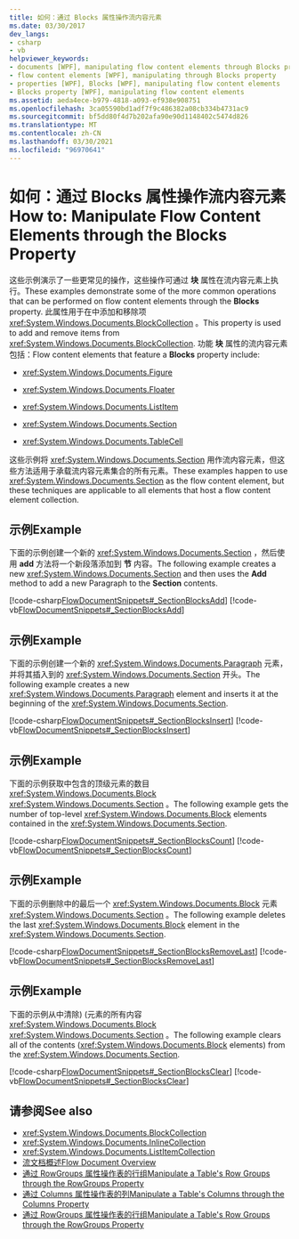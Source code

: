 ```yaml
---
title: 如何：通过 Blocks 属性操作流内容元素
ms.date: 03/30/2017
dev_langs:
- csharp
- vb
helpviewer_keywords:
- documents [WPF], manipulating flow content elements through Blocks property
- flow content elements [WPF], manipulating through Blocks property
- properties [WPF], Blocks [WPF], manipulating flow content elements
- Blocks property [WPF], manipulating flow content elements
ms.assetid: aeda4ece-b979-4818-a093-ef938e908751
ms.openlocfilehash: 3ca05590bd1adf7f9c486382a08cb334b4731ac9
ms.sourcegitcommit: bf5dd80f4d7b202afa90e90d1148402c5474d826
ms.translationtype: MT
ms.contentlocale: zh-CN
ms.lasthandoff: 03/30/2021
ms.locfileid: "96970641"
---
```

# <a name="how-to-manipulate-flow-content-elements-through-the-blocks-property"></a><span data-ttu-id="80e87-102">如何：通过 Blocks 属性操作流内容元素</span><span class="sxs-lookup"><span data-stu-id="80e87-102">How to: Manipulate Flow Content Elements through the Blocks Property</span></span>
<span data-ttu-id="80e87-103">这些示例演示了一些更常见的操作，这些操作可通过 **块** 属性在流内容元素上执行。</span><span class="sxs-lookup"><span data-stu-id="80e87-103">These examples demonstrate some of the more common operations that can be performed on flow content elements through the **Blocks** property.</span></span> <span data-ttu-id="80e87-104">此属性用于在中添加和移除项 <xref:System.Windows.Documents.BlockCollection> 。</span><span class="sxs-lookup"><span data-stu-id="80e87-104">This property is used to add and remove items from <xref:System.Windows.Documents.BlockCollection>.</span></span> <span data-ttu-id="80e87-105">功能 **块** 属性的流内容元素包括：</span><span class="sxs-lookup"><span data-stu-id="80e87-105">Flow content elements that feature a **Blocks** property include:</span></span>  
  
- <xref:System.Windows.Documents.Figure>  
  
- <xref:System.Windows.Documents.Floater>  
  
- <xref:System.Windows.Documents.ListItem>  
  
- <xref:System.Windows.Documents.Section>  
  
- <xref:System.Windows.Documents.TableCell>  
  
 <span data-ttu-id="80e87-106">这些示例将 <xref:System.Windows.Documents.Section> 用作流内容元素，但这些方法适用于承载流内容元素集合的所有元素。</span><span class="sxs-lookup"><span data-stu-id="80e87-106">These examples happen to use <xref:System.Windows.Documents.Section> as the flow content element, but these techniques are applicable to all elements that host a flow content element collection.</span></span>  
  
## <a name="example"></a><span data-ttu-id="80e87-107">示例</span><span class="sxs-lookup"><span data-stu-id="80e87-107">Example</span></span>  
 <span data-ttu-id="80e87-108">下面的示例创建一个新的 <xref:System.Windows.Documents.Section> ，然后使用 **add** 方法将一个新段落添加到 **节** 内容。</span><span class="sxs-lookup"><span data-stu-id="80e87-108">The following example creates a new <xref:System.Windows.Documents.Section> and then uses the **Add** method to add a new Paragraph to the **Section** contents.</span></span>  
  
 [!code-csharp[FlowDocumentSnippets#_SectionBlocksAdd](~/samples/snippets/csharp/VS_Snippets_Wpf/FlowDocumentSnippets/CSharp/Window1.xaml.cs#_sectionblocksadd)]
 [!code-vb[FlowDocumentSnippets#_SectionBlocksAdd](~/samples/snippets/visualbasic/VS_Snippets_Wpf/FlowDocumentSnippets/visualbasic/window1.xaml.vb#_sectionblocksadd)]  
  
## <a name="example"></a><span data-ttu-id="80e87-109">示例</span><span class="sxs-lookup"><span data-stu-id="80e87-109">Example</span></span>  
 <span data-ttu-id="80e87-110">下面的示例创建一个新的 <xref:System.Windows.Documents.Paragraph> 元素，并将其插入到的 <xref:System.Windows.Documents.Section> 开头。</span><span class="sxs-lookup"><span data-stu-id="80e87-110">The following example creates a new <xref:System.Windows.Documents.Paragraph> element and inserts it at the beginning of the <xref:System.Windows.Documents.Section>.</span></span>  
  
 [!code-csharp[FlowDocumentSnippets#_SectionBlocksInsert](~/samples/snippets/csharp/VS_Snippets_Wpf/FlowDocumentSnippets/CSharp/Window1.xaml.cs#_sectionblocksinsert)]
 [!code-vb[FlowDocumentSnippets#_SectionBlocksInsert](~/samples/snippets/visualbasic/VS_Snippets_Wpf/FlowDocumentSnippets/visualbasic/window1.xaml.vb#_sectionblocksinsert)]  
  
## <a name="example"></a><span data-ttu-id="80e87-111">示例</span><span class="sxs-lookup"><span data-stu-id="80e87-111">Example</span></span>  
 <span data-ttu-id="80e87-112">下面的示例获取中包含的顶级元素的数目 <xref:System.Windows.Documents.Block> <xref:System.Windows.Documents.Section> 。</span><span class="sxs-lookup"><span data-stu-id="80e87-112">The following example gets the number of top-level <xref:System.Windows.Documents.Block> elements contained in the <xref:System.Windows.Documents.Section>.</span></span>  
  
 [!code-csharp[FlowDocumentSnippets#_SectionBlocksCount](~/samples/snippets/csharp/VS_Snippets_Wpf/FlowDocumentSnippets/CSharp/Window1.xaml.cs#_sectionblockscount)]
 [!code-vb[FlowDocumentSnippets#_SectionBlocksCount](~/samples/snippets/visualbasic/VS_Snippets_Wpf/FlowDocumentSnippets/visualbasic/window1.xaml.vb#_sectionblockscount)]  
  
## <a name="example"></a><span data-ttu-id="80e87-113">示例</span><span class="sxs-lookup"><span data-stu-id="80e87-113">Example</span></span>  
 <span data-ttu-id="80e87-114">下面的示例删除中的最后一个 <xref:System.Windows.Documents.Block> 元素 <xref:System.Windows.Documents.Section> 。</span><span class="sxs-lookup"><span data-stu-id="80e87-114">The following example deletes the last <xref:System.Windows.Documents.Block> element in the <xref:System.Windows.Documents.Section>.</span></span>  
  
 [!code-csharp[FlowDocumentSnippets#_SectionBlocksRemoveLast](~/samples/snippets/csharp/VS_Snippets_Wpf/FlowDocumentSnippets/CSharp/Window1.xaml.cs#_sectionblocksremovelast)]
 [!code-vb[FlowDocumentSnippets#_SectionBlocksRemoveLast](~/samples/snippets/visualbasic/VS_Snippets_Wpf/FlowDocumentSnippets/visualbasic/window1.xaml.vb#_sectionblocksremovelast)]  
  
## <a name="example"></a><span data-ttu-id="80e87-115">示例</span><span class="sxs-lookup"><span data-stu-id="80e87-115">Example</span></span>  
 <span data-ttu-id="80e87-116">下面的示例从中清除)  (元素的所有内容 <xref:System.Windows.Documents.Block> <xref:System.Windows.Documents.Section> 。</span><span class="sxs-lookup"><span data-stu-id="80e87-116">The following example clears all of the contents (<xref:System.Windows.Documents.Block> elements) from the <xref:System.Windows.Documents.Section>.</span></span>  
  
 [!code-csharp[FlowDocumentSnippets#_SectionBlocksClear](~/samples/snippets/csharp/VS_Snippets_Wpf/FlowDocumentSnippets/CSharp/Window1.xaml.cs#_sectionblocksclear)]
 [!code-vb[FlowDocumentSnippets#_SectionBlocksClear](~/samples/snippets/visualbasic/VS_Snippets_Wpf/FlowDocumentSnippets/visualbasic/window1.xaml.vb#_sectionblocksclear)]  
  
## <a name="see-also"></a><span data-ttu-id="80e87-117">请参阅</span><span class="sxs-lookup"><span data-stu-id="80e87-117">See also</span></span>

- <xref:System.Windows.Documents.BlockCollection>
- <xref:System.Windows.Documents.InlineCollection>
- <xref:System.Windows.Documents.ListItemCollection>
- [<span data-ttu-id="80e87-118">流文档概述</span><span class="sxs-lookup"><span data-stu-id="80e87-118">Flow Document Overview</span></span>](flow-document-overview.md)
- [<span data-ttu-id="80e87-119">通过 RowGroups 属性操作表的行组</span><span class="sxs-lookup"><span data-stu-id="80e87-119">Manipulate a Table's Row Groups through the RowGroups Property</span></span>](how-to-manipulate-table-row-groups-through-the-rowgroups-property.md)
- [<span data-ttu-id="80e87-120">通过 Columns 属性操作表的列</span><span class="sxs-lookup"><span data-stu-id="80e87-120">Manipulate a Table's Columns through the Columns Property</span></span>](how-to-manipulate-table-columns-through-the-columns-property.md)
- [<span data-ttu-id="80e87-121">通过 RowGroups 属性操作表的行组</span><span class="sxs-lookup"><span data-stu-id="80e87-121">Manipulate a Table's Row Groups through the RowGroups Property</span></span>](how-to-manipulate-table-row-groups-through-the-rowgroups-property.md)
